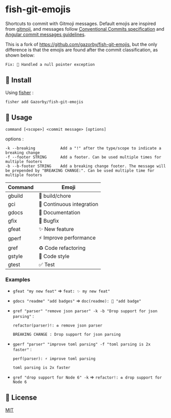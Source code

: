# fish-git-emojis

Shortcuts to commit with Gitmoji messages. Default emojis are inspired from [gitmoji](https://gitmoji.carloscuesta.me/), and messages follow [Conventional Commits specification](https://www.conventionalcommits.org/en/v1.0.0/) and [Angular commit messages guidelines]([https://link](https://github.com/angular/angular/blob/22b96b9/CONTRIBUTING.md#-commit-message-guidelines)).

This is a fork of https://github.com/gazorby/fish-git-emojis, but the only difference is that the emojis are found after the commit classification, as shown below:

```
Fix: 🐛 Handled a null pointer exception
```

## 🚀 Install

Using [fisher](https://github.com/jorgebucaran/fisher) :

```console
fisher add Gazorby/fish-git-emojis
```

## 🔧 Usage

`command [<scope>] <commit message> [options]`

options :

```console
-k --breaking           Add a "!" after the type/scope to indicate a breaking change
-f --footer STRING      Add a footer. Can be used multiple times for multiple footers
-b --b-footer STRING    Add a breaking change footer. The message will be prepended by "BREAKING CHANGE:". Can be used multiple time for multiple footers
```

| Command | Emoji |
|-------- | ----------- |
| gbuild  | 👷 build/chore |
| gci     | 💚 Continuous integration |
| gdocs    | 📝 Documentation |
| gfix    | 🐛 Bugfix |
| gfeat   | ✨ New feature |
| gperf   | ⚡️ Improve performance |
| gref    | ♻️ Code refactoring |
| gstyle  | 🎨 Code style |
| gtest   | ✅ Test |

### Examples

- `gfeat "my new feat"` => `feat: ✨ my new feat"`

- `gdocs "readme" "add badges"` => `doc(readme): 📝 "add badge"`

- `gref "parser" "remove json parser" -k -b "Drop support for json parsing"` :

    ```console
    refactor(parser)!: ♻️ remove json parser

    BREAKING CHANGE : Drop support for json parsing
    ```
- `gperf "parser" "improve toml parsing" -f "toml parsing is 2x faster"` :

  ```console
  perf(parser): ⚡️ improve toml parsing

  toml parsing is 2x faster
  ```

- `gref "drop support for Node 6" -k` => `refactor!: ♻️ drop support for Node 6`

## 📝 License

[MIT](https://github.com/Gazorby/fish-git-emojis/blob/master/LICENSE)
